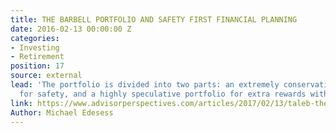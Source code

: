 ```yaml
---
title: THE BARBELL PORTFOLIO AND SAFETY FIRST FINANCIAL PLANNING
date: 2016-02-13 00:00:00 Z
categories:
- Investing
- Retirement
position: 17
source: external
lead: 'The portfolio is divided into two parts: an extremely conservative portfolio
  for safety, and a highly speculative portfolio for extra rewards with extra risk.'
link: https://www.advisorperspectives.com/articles/2017/02/13/taleb-the-barbell-portfolio-and-safety-first-financial-planning
Author: Michael Edesess
---
```


